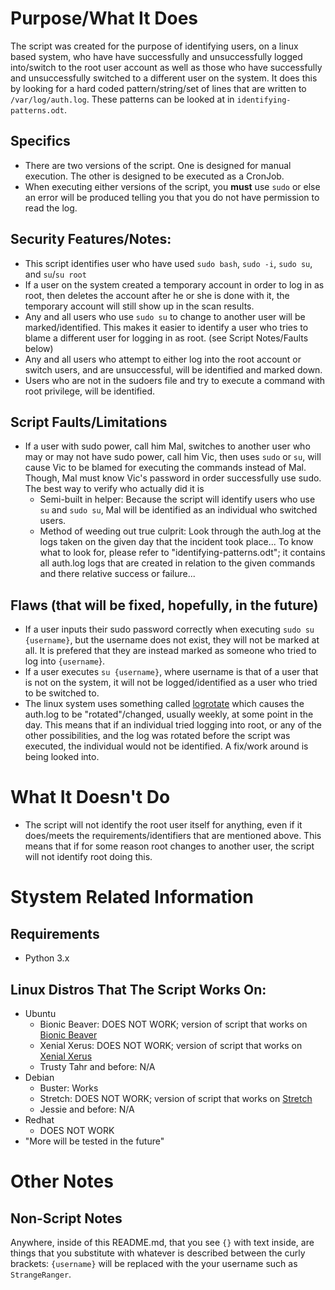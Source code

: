 # Purpose/What It Does
The script was created for the purpose of identifying users, on a linux based system, who have have successfully and unsuccessfully logged into/switch to the root user account as well as those who have successfully and unsuccessfully switched to a different user on the system. It does this by looking for a hard coded pattern/string/set of lines that are written to `/var/log/auth.log`. These patterns can be looked at in `identifying-patterns.odt`.

## Specifics
- There are two versions of the script. One is designed for manual execution. The other is designed to be executed as a CronJob.
- When executing either versions of the script, you **must** use `sudo` or else an error will be produced telling you that you do not have permission to read the log. 

## Security Features/Notes:
- This script identifies user who have used `sudo bash`, `sudo -i`, `sudo su`, and `su`/`su root`
- If a user on the system created a temporary account in order to log in as root, then deletes the account after he or she is done with it, the temporary account will still show up in the scan results.
- Any and all users who use `sudo su` to change to another user will be marked/identified. This makes it easier to identify a user who tries to blame a different user for logging in as root. (see Script Notes/Faults below)
- Any and all users who attempt to either log into the root account or switch users, and are unsuccessful, will be identified and marked down.
- Users who are not in the sudoers file and try to execute a command with root privilege, will be identified.

## Script Faults/Limitations
- If a user with sudo power, call him Mal, switches to another user who may or may not have sudo power, call him Vic, then uses `sudo` or `su`, will cause Vic to be blamed for executing the commands instead of Mal. Though, Mal must know Vic's password in order successfully use sudo. The best way to verify who actually did it is 
  - Semi-built in helper: Because the script will identify users who use `su` and `sudo su`, Mal will be identified as an individual who switched users.
  - Method of weeding out true culprit: Look through the auth.log at the logs taken on the given day that the incident took place... To know what to look for, please refer to "identifying-patterns.odt"; it contains all auth.log logs that are created in relation to the given commands and there relative success or failure...

## Flaws (that will be fixed, hopefully, in the future)
- If a user inputs their sudo password correctly when executing `sudo su {username}`, but the username does not exist, they will not be marked at all. It is prefered that they are instead marked as someone who tried to log into `{username`}.
- If a user executes `su {username}`, where username is that of a user that is not on the system, it will not be logged/identified as a user who tried to be switched to.
- The linux system uses something called [logrotate](https://linux.die.net/man/8/logrotate) which causes the auth.log to be "rotated"/changed, usually weekly, at some point in the day. This means that if an individual tried logging into root, or any of the other possibilities, and the log was rotated before the script was executed, the individual would not be identified. A fix/work around is being looked into.

# What It Doesn't Do
- The script will not identify the root user itself for anything, even if it does/meets the requirements/identifiers that are mentioned above. This means that if for some reason root changes to another user, the script will not identify root doing this.

# Stystem Related Information
## Requirements
- Python 3.x

## Linux Distros That The Script Works On:
- Ubuntu
  - Bionic Beaver: DOES NOT WORK; version of script that works on [Bionic Beaver](https://github.com/StrangeRanger/identify-root-user-logins/tree/Debian-9-stable)
  - Xenial Xerus: DOES NOT WORK; version of script that works on [Xenial Xerus](https://github.com/StrangeRanger/identify-root-user-logins/tree/Debian-9-stable) 
  - Trusty Tahr and before: N/A
- Debian
  - Buster: Works 
  - Stretch: DOES NOT WORK; version of script that works on [Stretch](https://github.com/StrangeRanger/identify-root-user-logins/tree/Debian-9-stable)
  - Jessie and before: N/A
- Redhat
  - DOES NOT WORK
- "More will be tested in the future"

# Other Notes
## Non-Script Notes
Anywhere, inside of this README.md, that you see `{}` with text inside, are things that you substitute with whatever is described between the curly brackets: `{username}` will be replaced with the your username such as `StrangeRanger`.
